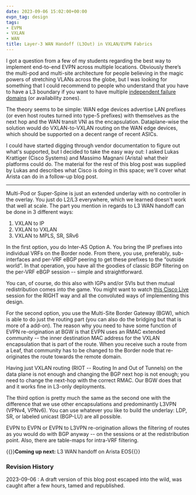 ```yaml
---
date: 2023-09-06 15:02:00+00:00
evpn_tag: design
tags:
- EVPN
- VXLAN
- WAN
title: Layer-3 WAN Handoff (L3Out) in VXLAN/EVPN Fabrics
---
```

I got a question from a few of my students regarding the best way to implement end-to-end EVPN across multiple locations. Obviously there’s the multi-pod and multi-site architecture for people believing in the magic powers of stretching VLANs across the globe, but I was looking for something that I could recommend to people who understand that you have to have a L3 boundary if you want to have multiple [independent failure domains](/2012/05/layer-2-network-is-single-failure.html) (or availability zones).
<!--more-->
The theory seems to be simple: WAN edge devices advertise LAN prefixes (or even host routes turned into type-5 prefixes) with themselves as the next hop and the WAN transit VNI as the encapsulation. Dataplane-wise the solution would do VXLAN-to-VXLAN routing on the WAN edge devices, which should be supported on a decent range of recent ASICs.

I could have started digging through vendor documentation to figure out what's supported, but I decided to take the easy way out: I asked Lukas Krattiger (Cisco Systems) and Massimo Magnani (Arista) what their platforms could do. The material for the rest of this blog post was supplied by Lukas and describes what Cisco is doing in this space; we'll cover what Arista can do in a follow-up blog post.

---

Multi-Pod or Super-Spine is just an extended underlay with no controller in the overlay. You just do L2/L3 everywhere, which we learned doesn't work that well at scale. The part you mention in regards to L3 WAN handoff can be done in 3 different ways:

1. VXLAN to IP
2. VXLAN to VXLAN
3. VXLAN to MPLS, SR, SRv6

In the first option, you do Inter-AS Option A. You bring the IP prefixes into individual VRFs on the Border node. From there, you use, preferably, sub-interfaces and per-VRF eBGP peering to get these prefixes to the “outside world”. In that operation, you have all the goodies of classic BGP filtering on the per-VRF eBGP session -- simple and straightforward.

You can, of course, do this also with IGPs and/or SVIs but then mutual redistribution comes into the game. You might want to watch [this Cisco Live](https://www.ciscolive.com/on-demand/on-demand-details.html?#/session/1655424224206001QF9P) session for the RIGHT way and all the convoluted ways of implementing this design.

For the second option, you use the Multi-Site Border Gateway (BGW), which is able to do just the routing part (you can also do the bridging but that is more of a add-on). The reason why you need to have some function of EVPN re-origination at BGW is that EVPN uses an RMAC extended community -- the inner destination MAC address for the VXLAN encapsulation that is part of the route. When you receive such a route from a Leaf, that community has to be changed to the Border node that re-originates the route towards the remote domain.

Having just VXLAN routing (RIOT -- Routing In and Out of Tunnels) on the data plane is not enough and changing the BGP next hop is not enough; you need to change the next-hop with the correct RMAC. Our BGW does that and it works fine in L3-only deployments.

The third option is pretty much the same as the second one with the difference that we use other encapsulations and predominantly L3VPN (VPNv4, VPNv6). You can use whatever you like to build the underlay: LDP, SR, or labeled unicast (BGP-LU) are all possible. 

EVPN to EVPN or EVPN to L3VPN re-origination allows the filtering of routes as you would do with BGP anyway -- on the sessions or at the redistribution point. Also, there are table-maps for intra-VRF filtering.

{{<next-in-series page="/posts/2023/11/arista-evpn-l3out-handoff.html">}}**Coming up next:** L3 WAN handoff on Arista EOS{{</next-in-series>}}
### Revision History

2023-09-06
: A draft version of this blog post escaped into the wild, was caught after a few hours, tamed and republished.
